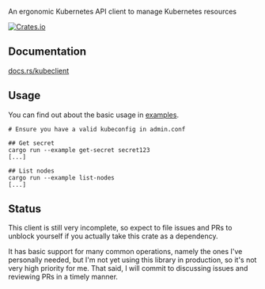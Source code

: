 An ergonomic Kubernetes API client to manage Kubernetes resources

[![Crates.io](https://img.shields.io/crates/v/kubeclient.svg?maxAge=2592000)](https://crates.io/crates/kubeclient)

## Documentation

[docs.rs/kubeclient](http://docs.rs/kubeclient)

## Usage

You can find out about the basic usage in [examples](/examples).

```
# Ensure you have a valid kubeconfig in admin.conf

## Get secret
cargo run --example get-secret secret123
[...]

## List nodes
cargo run --example list-nodes
[...]

```

## Status

This client is still very incomplete, so expect to file issues and PRs to
unblock yourself if you actually take this crate as a dependency.

It has basic support for many common operations, namely the ones I've personally needed,
but I'm not yet using this library in production, so it's not very high priority for me.
That said, I will commit to discussing issues and reviewing PRs in a timely manner.